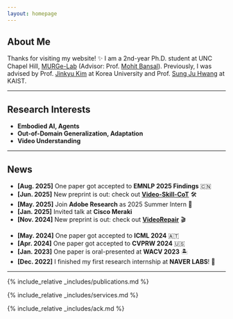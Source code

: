 ```yaml
---
layout: homepage
---
```

## About Me

Thanks for visiting my website! ✨
I am a 2nd-year Ph.D. student at UNC Chapel Hill, [MURGe-Lab](https://murgelab.cs.unc.edu/) (Advisor: Prof. [Mohit Bansal](https://www.cs.unc.edu/~mbansal/)).
Previously, I was advised by Prof. [Jinkyu Kim](https://visionai.korea.ac.kr/) at Korea University and Prof. [Sung Ju Hwang](http://www.sungjuhwang.com/) at KAIST.

---

## Research Interests

- <b>Embodied AI, Agents</b>
- <b>Out-of-Domain Generalization, Adaptation</b>
- <b>Video Understanding</b>

---

## News

- **[Aug. 2025]** One paper got accepted to <b>EMNLP 2025 Findings</b> 🇨🇳 
- **[Jun. 2025]** New preprint is out: check out <b>[Video-Skill-CoT](https://video-skill-cot.github.io/)</b> 🛠️
- **[May. 2025]** Join <b>Adobe Research</b> as 2025 Summer Intern 🎨
- **[Jan. 2025]** Invited talk at <b>Cisco Meraki</b>
- **[Nov. 2024]** New preprint is out: check out <b>[VideoRepair](https://video-repair.github.io/)</b> 🎬
<!-- - **[Aug. 2024]** Started PhD journey at the UNC Chapel Hill <b>MURGe-Lab</b> 🎓 -->
- **[May. 2024]** One paper got accepted to <b>ICML 2024</b> 🇦🇹
- **[Apr. 2024]** One paper got accepted to <b>CVPRW 2024</b> 🇺🇸
- **[Jan. 2023]** One paper is oral-presented at <b>WACV 2023</b> 🏝️
- **[Dec. 2022]** I finished my first research internship at <b>NAVER LABS</b>! 🚙

---

{% include_relative _includes/publications.md %}

{% include_relative _includes/services.md %}

{% include_relative _includes/ack.md %}

